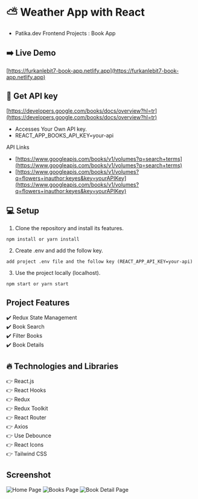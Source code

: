 # ⛅ Weather App with React

- Patika.dev Frontend Projects : Book App

## ➡️ Live Demo

[https://furkanlebit7-book-app.netlify.app](https://furkanlebit7-book-app.netlify.app)

## :key: Get API key

[https://developers.google.com/books/docs/overview?hl=tr](https://developers.google.com/books/docs/overview?hl=tr)

- Accesses Your Own API key.
- REACT_APP_BOOKS_API_KEY=your-api

API Links <br/>

- [https://www.googleapis.com/books/v1/volumes?q=search+terms](https://www.googleapis.com/books/v1/volumes?q=search+terms)
- [https://www.googleapis.com/books/v1/volumes?q=flowers+inauthor:keyes&key=yourAPIKey](https://www.googleapis.com/books/v1/volumes?q=flowers+inauthor:keyes&key=yourAPIKey)

## :computer: Setup

1. Clone the repository and install its features.

```
npm install or yarn install
```

2. Create .env and add the follow key.

```
add project .env file and the follow key (REACT_APP_API_KEY=your-api)
```

3. Use the project locally (localhost).

```
npm start or yarn start
```

## Project Features

:heavy_check_mark: Redux State Management<br />
:heavy_check_mark: Book Search<br />
:heavy_check_mark: Filter Books<br />
:heavy_check_mark: Book Details<br />

## :fire: Technologies and Libraries

:point_right: React.js <br />
:point_right: React Hooks <br />
:point_right: Redux <br />
:point_right: Redux Toolkit <br />
:point_right: React Router <br />
:point_right: Axios <br />
:point_right: Use Debounce <br />
:point_right: React Icons <br />
:point_right: Tailwind CSS <br />

## Screenshot

![Home Page](https://user-images.githubusercontent.com/59422278/232061626-171f44a6-f6e2-4385-b757-33c852582e57.png)
![Books Page](https://user-images.githubusercontent.com/59422278/232061638-96294c35-eb7a-43df-87d2-8dd57cfa29a3.png)
![Book Detail Page](https://user-images.githubusercontent.com/59422278/232061647-90274f79-f0be-456b-90b8-1632b54df874.png)
